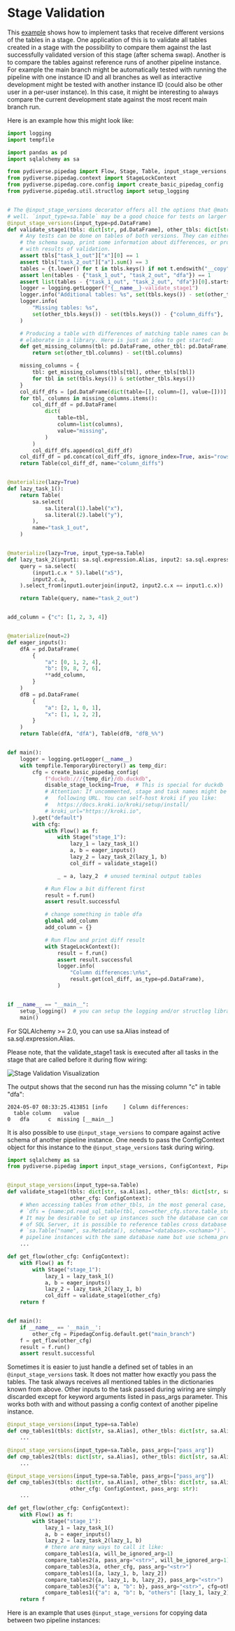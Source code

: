 # Stage Validation

This [example](../examples.md) shows how to implement tasks that receive different versions of the tables in a stage.
One application of this is to validate all tables created in a stage with the possibility to compare them against the
last successfully validated version of this stage (after schema swap). Another is to compare the tables against
reference runs of another pipeline instance. For example the main branch might be automatically tested with running the
pipeline with one instance ID and all branches as well as interactive development might be tested with another instance
ID (could also be other user in a per-user instance). In this case, it might be interesting to always compare the
current development state against the most recent main branch run.

Here is an example how this might look like:

```python
import logging
import tempfile

import pandas as pd
import sqlalchemy as sa

from pydiverse.pipedag import Flow, Stage, Table, input_stage_versions, materialize
from pydiverse.pipedag.context import StageLockContext
from pydiverse.pipedag.core.config import create_basic_pipedag_config
from pydiverse.pipedag.util.structlog import setup_logging


# The @input_stage_versions decorator offers all the options that @materialize has as
# well. `input_type=sa.Table` may be a good choice for tests on larger tables.
@input_stage_versions(input_type=pd.DataFrame)
def validate_stage1(tbls: dict[str, pd.DataFrame], other_tbls: dict[str, pd.DataFrame]):
    # Any tests can be done on tables of both versions. They can either fail and prevent
    # the schema swap, print some information about differences, or produce a table
    # with results of validation.
    assert tbls["task_1_out"]["x"][0] == 1
    assert tbls["task_2_out"]["a"].sum() == 3
    tables = {t.lower() for t in tbls.keys() if not t.endswith("__copy")}
    assert len(tables - {"task_1_out", "task_2_out", "dfa"}) == 1
    assert list(tables - {"task_1_out", "task_2_out", "dfa"})[0].startswith("dfb_")
    logger = logging.getLogger(f"{__name__}-validate_stage1")
    logger.info("Additional tables: %s", set(tbls.keys()) - set(other_tbls.keys()))
    logger.info(
        "Missing tables: %s",
        set(other_tbls.keys()) - set(tbls.keys()) - {"column_diffs"},
    )

    # Producing a table with differences of matching table names can be done a lot more
    # elaborate in a library. Here is just an idea to get started:
    def get_missing_columns(tbl: pd.DataFrame, other_tbl: pd.DataFrame):
        return set(other_tbl.columns) - set(tbl.columns)

    missing_columns = {
        tbl: get_missing_columns(tbls[tbl], other_tbls[tbl])
        for tbl in set(tbls.keys()) & set(other_tbls.keys())
    }
    col_diff_dfs = [pd.DataFrame(dict(table=[], column=[], value=[]))]
    for tbl, columns in missing_columns.items():
        col_diff_df = pd.DataFrame(
            dict(
                table=tbl,
                column=list(columns),
                value="missing",
            )
        )
        col_diff_dfs.append(col_diff_df)
    col_diff_df = pd.concat(col_diff_dfs, ignore_index=True, axis="rows")
    return Table(col_diff_df, name="column_diffs")


@materialize(lazy=True)
def lazy_task_1():
    return Table(
        sa.select(
            sa.literal(1).label("x"),
            sa.literal(2).label("y"),
        ),
        name="task_1_out",
    )


@materialize(lazy=True, input_type=sa.Table)
def lazy_task_2(input1: sa.sql.expression.Alias, input2: sa.sql.expression.Alias):
    query = sa.select(
        (input1.c.x * 5).label("x5"),
        input2.c.a,
    ).select_from(input1.outerjoin(input2, input2.c.x == input1.c.x))

    return Table(query, name="task_2_out")


add_column = {"c": [1, 2, 3, 4]}


@materialize(nout=2)
def eager_inputs():
    dfA = pd.DataFrame(
        {
            "a": [0, 1, 2, 4],
            "b": [9, 8, 7, 6],
            **add_column,
        }
    )
    dfB = pd.DataFrame(
        {
            "a": [2, 1, 0, 1],
            "x": [1, 1, 2, 2],
        }
    )
    return Table(dfA, "dfA"), Table(dfB, "dfB_%%")


def main():
    logger = logging.getLogger(__name__)
    with tempfile.TemporaryDirectory() as temp_dir:
        cfg = create_basic_pipedag_config(
            f"duckdb:///{temp_dir}/db.duckdb",
            disable_stage_locking=True,  # This is special for duckdb
            # Attention: If uncommented, stage and task names might be sent to the
            #   following URL. You can self-host kroki if you like:
            #   https://docs.kroki.io/kroki/setup/install/
            # kroki_url="https://kroki.io",
        ).get("default")
        with cfg:
            with Flow() as f:
                with Stage("stage_1"):
                    lazy_1 = lazy_task_1()
                    a, b = eager_inputs()
                    lazy_2 = lazy_task_2(lazy_1, b)
                    col_diff = validate_stage1()

                _ = a, lazy_2  # unused terminal output tables

            # Run Flow a bit different first
            result = f.run()
            assert result.successful

            # change something in table dfa
            global add_column
            add_column = {}

            # Run Flow and print diff result
            with StageLockContext():
                result = f.run()
                assert result.successful
                logger.info(
                    "Column differences:\n%s",
                    result.get(col_diff, as_type=pd.DataFrame),
                )


if __name__ == "__main__":
    setup_logging()  # you can setup the logging and/or structlog libraries as you wish
    main()
```
For SQLAlchemy >= 2.0, you can use sa.Alias instead of sa.sql.expression.Alias.

Please note, that the validate_stage1 task is executed after all tasks in the stage that are called before it during
flow wiring:

![Stage Validation Visualization](stage_validation.svg)

The output shows that the second run has the missing column "c" in table "dfa":
```
2024-05-07 08:33:25.413851 [info     ] Column differences:
  table column    value
0   dfa      c  missing [__main__]
```

It is also possible to use `@input_stage_versions` to compare against active schema of another pipeline instance. One
needs to pass the ConfigContext object for this instance to the `@input_stage_versions` task during wiring.

```python
import sqlalchemy as sa
from pydiverse.pipedag import input_stage_versions, ConfigContext, PipedagConfig


@input_stage_versions(input_type=sa.Table)
def validate_stage1(tbls: dict[str, sa.Alias], other_tbls: dict[str, sa.Alias],
                    other_cfg: ConfigContext):
    # When accessing tables from other_tbls, in the most general case, one should do this by using other_cfg:
    # `dfs = {name:pd.read_sql_table(tbl, con=other_cfg.store.table_store.engine) for name, tbl in other_tbls.items()}`
    # It may be desirable to set up instances such the database can combine cross instance tables in one query. In case
    # of SQL Server, it is possible to reference tables cross database when using
    # `sa.Table("name", sa.Metadata(), schema="<database>.<schama>")`. In other databases like postgres, one can run all
    # pipeline instances with the same database name but use schema_prefix="{instance_id}_" in the config.
    ...

def get_flow(other_cfg: ConfigContext):
    with Flow() as f:
        with Stage("stage_1"):
            lazy_1 = lazy_task_1()
            a, b = eager_inputs()
            lazy_2 = lazy_task_2(lazy_1, b)
            col_diff = validate_stage1(other_cfg)
    return f


def main():
    if __name__ == '__main__':
        other_cfg = PipedagConfig.default.get("main_branch")
    f = get_flow(other_cfg)
    result = f.run()
    assert result.successful
```

Sometimes it is easier to just handle a defined set of tables in an `@input_stage_versions` task. It does not matter
how exactly you pass the tables. The task always receives all mentioned tables in the dictionaries known from above.
Other inputs to the task passed during wiring are simply discarded except for keyword arguments listed in pass_args
parameter.
This works both with and without passing a config context of another pipeline instance.

```python
@input_stage_versions(input_type=sa.Table)
def cmp_tables1(tbls: dict[str, sa.Alias], other_tbls: dict[str, sa.Alias]):
    ...

@input_stage_versions(input_type=sa.Table, pass_args=["pass_arg"])
def cmp_tables2(tbls: dict[str, sa.Alias], other_tbls: dict[str, sa.Alias], pass_arg: str):
    ...

@input_stage_versions(input_type=sa.Table, pass_args=["pass_arg"])
def cmp_tables3(tbls: dict[str, sa.Alias], other_tbls: dict[str, sa.Alias],
                    other_cfg: ConfigContext, pass_arg: str):
    ...

def get_flow(other_cfg: ConfigContext):
    with Flow() as f:
        with Stage("stage_1"):
            lazy_1 = lazy_task_1()
            a, b = eager_inputs()
            lazy_2 = lazy_task_2(lazy_1, b)
            # there are many ways to call it like:
            compare_tables1(a, will_be_ignored_arg=1)
            compare_tables2(a, pass_arg="<str>", will_be_ignored_arg=1)
            compare_tables3(a, other_cfg, pass_arg="<str>")
            compare_tables1([a, lazy_1, b, lazy_2])
            compare_tables2({a, lazy_1, b, lazy_2}, pass_arg="<str>")
            compare_tables3({"a": a, "b": b}, pass_arg="<str>", cfg=other_cfg)
            compare_tables1({"a": a, "b": b, "others": [lazy_1, lazy_2])
    return f

```

Here is an example that uses `@input_stage_versions` for copying data between two pipeline instances:
[](/examples/multi_instance_pipeline)
